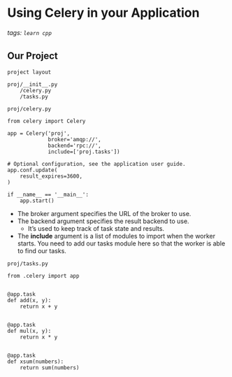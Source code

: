 # Using Celery in your Application
###### tags: `learn cpp`

## Our Project
```project layout```
```=
proj/__init__.py
    /celery.py
    /tasks.py
```

```proj/celery.py```
```python=
from celery import Celery

app = Celery('proj',
             broker='amqp://',
             backend='rpc://',
             include=['proj.tasks'])

# Optional configuration, see the application user guide.
app.conf.update(
    result_expires=3600,
)

if __name__ == '__main__':
    app.start()
```

- The broker argument specifies the URL of the broker to use.
- The backend argument specifies the result backend to use. 
    - It’s used to keep track of task state and results.
- The **include** argument is a list of modules to import when the worker starts. You need to add our tasks module here so that the worker is able to find our tasks.


```proj/tasks.py```
```python=
from .celery import app


@app.task
def add(x, y):
    return x + y


@app.task
def mul(x, y):
    return x * y


@app.task
def xsum(numbers):
    return sum(numbers)
```

